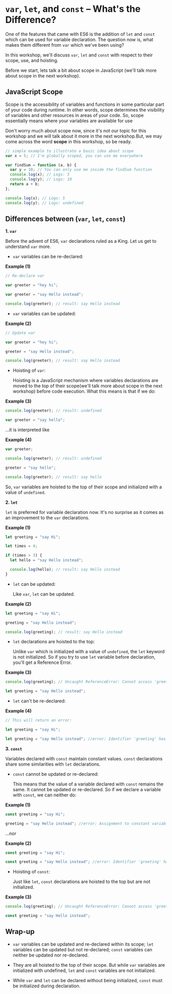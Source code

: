 # `var`, `let`, and `const` – What's the Difference?

One of the features that came with ES6 is the addition of `let` and `const` which can be used for variable declaration. The question now is, what makes them different from `var` which we've been using?

In this workshop, we'll discuss `var`, `let` and `const` with respect to their scope, use, and hoisting.

Before we start, lets talk a bit about scope in JavaScript (we'll talk more about scope in the next workshop).

## JavaScript Scope

Scope is the accessibility of variables and functions in some particular part of your code during runtime. In other words, scope determines the visibility of variables and other resources in areas of your code. So, scope essentially means where your variables are available for use

Don't worry much about scope now, since it's not our topic for this workshop and we will talk about it more in the next workshop.But, we may come across the word **scope** in this workshop, so be ready.

```js
// simple example to illustrate a basic idea about scope
var x = 5; // I'm globally scoped, you can use me everywhere

var findSum = function (a, b) {
  var y = 10; // You can only use me inside the findSum function
  console.log(x); // Logs: 5
  console.log(y); // Logs: 10
  return a + b;
};

console.log(x); // Logs: 5
console.log(y); // Logs: undefined
```

## Differences between (`var`, `let`, `const`)

**1. `var`**

Before the advent of ES6, `var` declarations ruled as a King. Let us get to understand `var` more.

- `var` variables can be re-declared:

**Example (1)**

```javascript
// Re-declare var

var greeter = "hey hi";

var greeter = "say Hello instead";

console.log(greeter); // result: say Hello instead
```

- `var` variables can be updated:

**Example (2)**

```javascript
// Update var

var greeter = "hey hi";

greeter = "say Hello instead";

console.log(greeter); // result: say Hello instead
```

- Hoisting of `var`:

  Hoisting is a JavaScript mechanism where variables declarations are moved to the top of their scope(we'll talk more about scope in the next workshop) before code execution. What this means is that if we do:

**Example (3)**

```javascript
console.log(greeter); // result: undefined

var greeter = "say hello";
```

...it is interpreted like

**Example (4)**

```javascript
var greeter;

console.log(greeter); // result: undefined

greeter = "say hello";

console.log(greeter); // result: say hello
```

So, `var` variables are hoisted to the top of their scope and initialized with a value of `undefined`.

**2. `let`**

`let` is preferred for variable declaration now. It's no surprise as it comes as an improvement to the `var` declarations.

**Example (1)**

```javascript
let greeting = "say Hi";

let times = 4;

if (times > 3) {
  let hello = "say Hello instead";

  console.log(hello); // result: say Hello instead
}
```

- `let` can be updated:

  Like `var`, `let` can be updated.

**Example (2)**

```javascript
let greeting = "say Hi";

greeting = "say Hello instead";

console.log(greeting); // result: say Hello instead
```

- `let` declarations are hoisted to the top:

  Unlike `var` which is initialized with a value of `undefined`, the `let` keyword is not initialized. So if you try to use `let` variable before declaration, you'll get a Reference Error.

**Example (3)**

```javascript
console.log(greeting); // Uncaught ReferenceError: Cannot access 'greeting' before initialization.

let greeting = "say Hello instead";
```

- `let` can't be re-declared:

**Example (4)**

```javascript
// This will return an error:

let greeting = "say Hi";

let greeting = "say Hello instead"; //error: Identifier 'greeting' has already been declared
```

**3. `const`**

Variables declared with `const` maintain constant values. `const` declarations share some similarities with `let` declarations.

- `const` cannot be updated or re-declared:

  This means that the value of a variable declared with `const` remains the same. It cannot be updated or re-declared. So if we declare a variable with `const`, we can neither do:

**Example (1)**

```javascript
const greeting = "say Hi";

greeting = "say Hello instead"; //error: Assignment to constant variable.
```

...nor

**Example (2)**

```javascript
const greeting = "say Hi";

const greeting = "say Hello instead"; //error: Identifier 'greeting' has already been declared
```

- Hoisting of `const`:

  Just like `let`, `const` declarations are hoisted to the top but are not initialized.

**Example (3)**

```javascript
console.log(greeting); // Uncaught ReferenceError: Cannot access 'greeting' before initialization.

const greeting = "say Hello instead";
```

## Wrap-up

- `var` variables can be updated and re-declared within its scope; `let` variables can be updated but not re-declared; `const` variables can neither be updated nor re-declared.

- They are all hoisted to the top of their scope. But while `var` variables are initialized with undefined, `let` and `const` variables are not initialized.

- While `var` and `let` can be declared without being initialized, `const` must be initialized during declaration.
